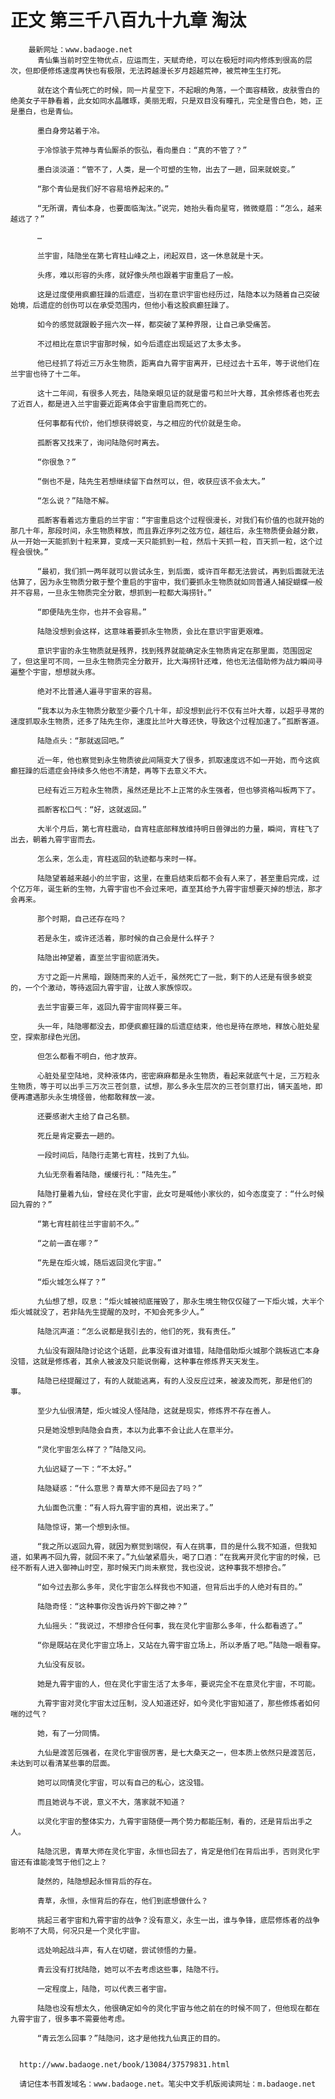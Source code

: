 # 正文 第三千八百九十九章 淘汰
        最新网址：www.badaoge.net
          青仙集当前时空生物优点，应运而生，天赋奇绝，可以在极短时间内修炼到很高的层次，但即便修炼速度再快也有极限，无法跨越漫长岁月超越荒神，被荒神生生打死。
      
          就在这个青仙死亡的时候，同一片星空下，不起眼的角落，一个面容精致，皮肤雪白的绝美女子平静看着，此女如同水晶雕琢，美丽无暇，只是双目没有瞳孔，完全是雪白色，她，正是墨白，也是青仙。
      
          墨白身旁站着于冷。
      
          于冷惊骇于荒神与青仙厮杀的恢弘，看向墨白：“真的不管了？”
      
          墨白淡淡道：“管不了，人类，是一个可塑的生物，出去了一趟，回来就蜕变。”
      
          “那个青仙是我们好不容易培养起来的。”
      
          “无所谓，青仙本身，也要面临淘汰。”说完，她抬头看向星穹，微微蹙眉：“怎么，越来越远了？”
      
          …
      
          兰宇宙，陆隐坐在第七宵柱山峰之上，闭起双目，这一休息就是十天。
      
          头疼，难以形容的头疼，就好像头颅也跟着宇宙重启了一般。
      
          这是过度使用疯癫狂躁的后遗症，当初在意识宇宙也经历过，陆隐本以为随着自己突破始境，后遗症的创伤可以在承受范围内，但他小看这股疯癫狂躁了。
      
          如今的感觉就跟骰子摇六次一样，都突破了某种界限，让自己承受痛苦。
      
          不过相比在意识宇宙那时候，如今后遗症出现延迟了太多太多。
      
          他已经抓了将近三万永生物质，距离自九霄宇宙离开，已经过去十五年，等于说他们在兰宇宙也待了十二年。
      
          这十二年间，有很多人死去，陆隐亲眼见证的就是雷弓和兰叶大尊，其余修炼者也死去了近百人，都是进入兰宇宙要近距离体会宇宙重启而死亡的。
      
          任何事都有代价，他们想获得蜕变，与之相应的代价就是生命。
      
          孤断客又找来了，询问陆隐何时离去。
      
          “你很急？”
      
          “倒也不是，陆先生若想继续留下自然可以，但，收获应该不会太大。”
      
          “怎么说？”陆隐不解。
      
          孤断客看着远方重启的兰宇宙：“宇宙重启这个过程很漫长，对我们有价值的也就开始的那几十年，那段时间，永生物质释放，而且靠近序列之弦方位，越往后，永生物质便会越分散，从一开始一天能抓到十粒来算，变成一天只能抓到一粒，然后十天抓一粒，百天抓一粒，这个过程会很快。”
      
          “最初，我们抓一两年就可以尝试永生，到后面，或许百年都无法尝试，再到后面就无法估算了，因为永生物质分散于整个重启的宇宙中，我们要抓永生物质就如同普通人捕捉蝴蝶一般并不容易，一旦永生物质完全分散，想抓到一粒都大海捞针。”
      
          “即便陆先生你，也并不会容易。”
      
          陆隐没想到会这样，这意味着要抓永生物质，会比在意识宇宙更艰难。
      
          意识宇宙的永生物质就是残界，找到残界就能确定永生物质肯定在那里面，范围固定了，但这里可不同，一旦永生物质完全分散开，比大海捞针还难，他也无法借助修为战力瞬间寻遍整个宇宙，想想就头疼。
      
          绝对不比普通人遍寻宇宙来的容易。
      
          “我本以为永生物质分散至少要个几十年，却没想到此行不仅有兰叶大尊，以超乎寻常的速度抓取永生物质，还多了陆先生你，速度比兰叶大尊还快，导致这个过程加速了。”孤断客道。
      
          陆隐点头：“那就返回吧。”
      
          近一年，他也察觉到永生物质彼此间隔变大了很多，抓取速度远不如一开始，而今这疯癫狂躁的后遗症会持续多久他也不清楚，再等下去意义不大。
      
          已经有近三万粒永生物质，虽然还是比不上正常的永生强者，但也够资格叫板两下了。
      
          孤断客松口气：“好，这就返回。”
      
          大半个月后，第七宵柱震动，自宵柱底部释放维持明日兽弹出的力量，瞬间，宵柱飞了出去，朝着九霄宇宙而去。
      
          怎么来，怎么走，宵柱返回的轨迹都与来时一样。
      
          陆隐望着越来越小的兰宇宙，这里，在重启结束后都不会有人来了，甚至重启完成，过个亿万年，诞生新的生物，九霄宇宙也不会过来吧，直至其给予九霄宇宙想要灭掉的想法，那才会再来。
      
          那个时期，自己还存在吗？
      
          若是永生，或许还活着，那时候的自己会是什么样子？
      
          陆隐出神望着，直至兰宇宙彻底消失。
      
          方寸之距一片黑暗，跟随而来的人近千，虽然死亡了一批，剩下的人还是有很多蜕变的，一个个激动，等待返回九霄宇宙，让故人家族惊叹。
      
          去兰宇宙要三年，返回九霄宇宙同样要三年。
      
          头一年，陆隐哪都没去，即便疯癫狂躁的后遗症结束，他也是待在原地，释放心脏处星空，探索那绿色光团。
      
          但怎么都看不明白，他才放弃。
      
          心脏处星空陆地，灵种液体内，密密麻麻都是永生物质，看起来就底气十足，三万粒永生物质，等于可以出手三万次三苍剑意，试想，那么多永生层次的三苍剑意打出，铺天盖地，即便再遭遇那头永生境怪兽，他都敢释放一波。
      
          还要感谢大主给了自己名额。
      
          死丘是肯定要去一趟的。
      
          一段时间后，陆隐行走第七宵柱，找到了九仙。
      
          九仙无奈看着陆隐，缓缓行礼：“陆先生。”
      
          陆隐打量着九仙，曾经在灵化宇宙，此女可是喊他小家伙的，如今态度变了：“什么时候回九霄的？”
      
          “第七宵柱前往兰宇宙前不久。”
      
          “之前一直在哪？”
      
          “先是在炬火城，随后返回灵化宇宙。”
      
          “炬火城怎么样了？”
      
          九仙想了想，叹息：“炬火城被彻底摧毁了，那永生境生物仅仅碰了一下炬火城，大半个炬火城就没了，若非陆先生提醒的及时，不知会死多少人。”
      
          陆隐沉声道：“怎么说都是我引去的，他们的死，我有责任。”
      
          九仙没有跟陆隐讨论这个话题，此事没有谁对谁错，陆隐借助炬火城那个跳板逃亡本身没错，这就是修炼者，其余人被波及只能说倒霉，这种事在修炼界天天发生。
      
          陆隐已经提醒过了，有的人就能逃离，有的人没反应过来，被波及而死，那是他们的事。
      
          至少九仙很清楚，炬火城没人怪陆隐，这就是现实，修炼界不存在善人。
      
          只是她没想到陆隐会自责，本以为此事不会让此人在意半分。
      
          “灵化宇宙怎么样了？”陆隐又问。
      
          九仙迟疑了一下：“不太好。”
      
          陆隐疑惑：“什么意思？青草大师不是回去了吗？”
      
          九仙面色沉重：“有人将九霄宇宙的真相，说出来了。”
      
          陆隐惊讶，第一个想到永恒。
      
          “我之所以返回九霄，就因为察觉到端倪，有人在挑事，目的是什么我不知道，但我知道，如果再不回九霄，就回不来了。”九仙皱紧眉头，喝了口酒：“在我离开灵化宇宙的时候，已经不断有人进入御神山时空，那时候天门尚未察觉，我也没说，这种事我不想掺合。”
      
          “如今过去那么多年，灵化宇宙怎么样我也不知道，但背后出手的人绝对有目的。”
      
          陆隐奇怪：“这种事你没告诉丹妗下御之神？”
      
          九仙摇头：“我说过，不想掺合任何事，我在灵化宇宙那么多年，什么都看透了。”
      
          “你是既站在灵化宇宙立场上，又站在九霄宇宙立场上，所以矛盾了吧。”陆隐一眼看穿。
      
          九仙没有反驳。
      
          她是九霄宇宙的人，但在灵化宇宙生活了太多年，要说完全不在意灵化宇宙，不可能。
      
          九霄宇宙对灵化宇宙太过压制，没人知道还好，如今灵化宇宙知道了，那些修炼者如何喘的过气？
      
          她，有了一分同情。
      
          九仙是渡苦厄强者，在灵化宇宙很厉害，是七大桑天之一，但本质上依然只是渡苦厄，未达到可以看清某些事的层面。
      
          她可以同情灵化宇宙，可以有自己的私心，这没错。
      
          而且她说与不说，意义不大，落家就不知道？
      
          以灵化宇宙的整体实力，九霄宇宙随便一两个势力都能压制，看的，还是背后出手之人。
      
          陆隐沉思，青草大师在灵化宇宙，永恒也回去了，肯定是他们在背后出手，否则灵化宇宙还有谁能凌驾于他们之上？
      
          陡然的，陆隐想起永恒背后的存在。
      
          青草，永恒，永恒背后的存在，他们到底想做什么？
      
          挑起三者宇宙和九霄宇宙的战争？没有意义，永生一出，谁与争锋，底层修炼者的战争影响不了大局，何况只是一个灵化宇宙。
      
          远处响起战斗声，有人在切磋，尝试领悟的力量。
      
          青云没有打扰陆隐，她可以不去考虑这些事，陆隐不行。
      
          一定程度上，陆隐，可以代表三者宇宙。
      
          陆隐也没有想太久，他很确定如今的灵化宇宙与他之前在的时候不同了，但他现在都在九霄宇宙了，很多事不需要他考虑。
      
          “青云怎么回事？”陆隐问，这才是他找九仙真正的目的。
      
      
      http://www.badaoge.net/book/13084/37579831.html
      
      请记住本书首发域名：www.badaoge.net。笔尖中文手机版阅读网址：m.badaoge.net